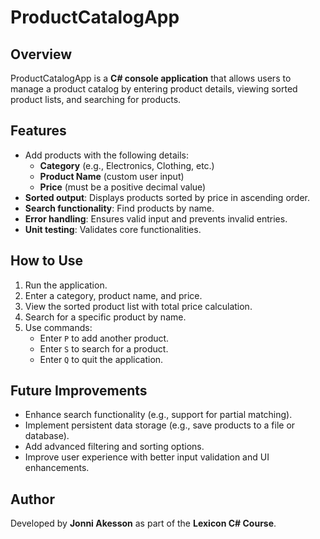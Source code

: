 # ProductCatalogApp

## Overview
ProductCatalogApp is a **C# console application** that allows users to manage a product catalog by entering product details, viewing sorted product lists, and searching for products.

## Features
- Add products with the following details:
  - **Category** (e.g., Electronics, Clothing, etc.)
  - **Product Name** (custom user input)
  - **Price** (must be a positive decimal value)
- **Sorted output**: Displays products sorted by price in ascending order.
- **Search functionality**: Find products by name.
- **Error handling**: Ensures valid input and prevents invalid entries.
- **Unit testing**: Validates core functionalities.

## How to Use
1. Run the application.
2. Enter a category, product name, and price.
3. View the sorted product list with total price calculation.
4. Search for a specific product by name.
5. Use commands:
   - Enter `P` to add another product.
   - Enter `S` to search for a product.
   - Enter `Q` to quit the application.

## Future Improvements
- Enhance search functionality (e.g., support for partial matching).
- Implement persistent data storage (e.g., save products to a file or database).
- Add advanced filtering and sorting options.
- Improve user experience with better input validation and UI enhancements.

## Author
Developed by **Jonni Akesson** as part of the **Lexicon C# Course**.
